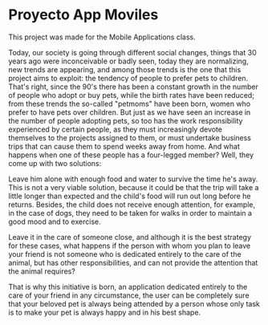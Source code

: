 # Proyecto App Moviles

This project was made for the Mobile Applications class.

Today, our society is going through different social changes, things that 30 years ago were inconceivable or badly seen, today they are normalizing, new trends are appearing, and among those trends is the one that this project aims to exploit: the tendency of people to prefer pets to children. That's right, since the 90's there has been a constant growth in the number of people who adopt or buy pets, while the birth rates have been reduced; from these trends the so-called "petmoms" have been born, women who prefer to have pets over children. 
But just as we have seen an increase in the number of people adopting pets, so too has the work responsibility experienced by certain people, as they must increasingly devote themselves to the projects assigned to them, or must undertake business trips that can cause them to spend weeks away from home. And what happens when one of these people has a four-legged member? Well, they come up with two solutions:

Leave him alone with enough food and water to survive the time he's away. This is not a very viable solution, because it could be that the trip will take a little longer than expected and the child's food will run out long before he returns. Besides, the child does not receive enough attention, for example, in the case of dogs, they need to be taken for walks in order to maintain a good mood and to exercise.

Leave it in the care of someone close, and although it is the best strategy for these cases, what happens if the person with whom you plan to leave your friend is not someone who is dedicated entirely to the care of the animal, but has other responsibilities, and can not provide the attention that the animal requires? 

That is why this initiative is born, an application dedicated entirely to the care of your friend in any circumstance, the user can be completely sure that your beloved pet is always being attended by a person whose only task is to make your pet is always happy and in his best shape. 
